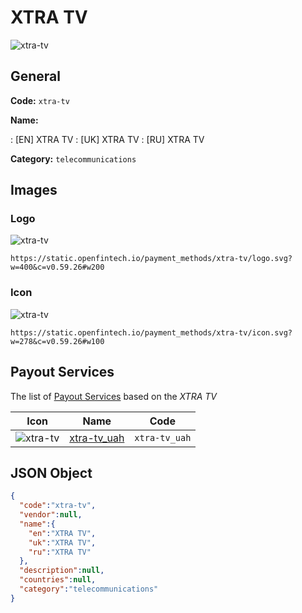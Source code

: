 
# XTRA TV 
![xtra-tv](https://static.openfintech.io/payment_methods/xtra-tv/logo.svg?w=400&c=v0.59.26#w200)  

## General 
**Code:** `xtra-tv` 
 
**Name:** 
 
:	[EN] XTRA TV 
:	[UK] XTRA TV 
:	[RU] XTRA TV 
 
**Category:** `telecommunications` 
 

## Images 

### Logo 
![xtra-tv](https://static.openfintech.io/payment_methods/xtra-tv/logo.svg?w=400&c=v0.59.26#w200)  

```
https://static.openfintech.io/payment_methods/xtra-tv/logo.svg?w=400&c=v0.59.26#w200
```  

### Icon 
![xtra-tv](https://static.openfintech.io/payment_methods/xtra-tv/icon.svg?w=278&c=v0.59.26#w100)  

```
https://static.openfintech.io/payment_methods/xtra-tv/icon.svg?w=278&c=v0.59.26#w100
```  

## Payout Services 
 
The list of [Payout Services](/payout-services/) based on the _XTRA TV_ 

|Icon|Name|Code| 
|:---:|:---:|:---:| 
|![xtra-tv](https://static.openfintech.io/payout_methods/xtra-tv/icon.svg?w=278&c=v0.59.26#w40) |[xtra-tv_uah](/payout-services/xtra-tv_uah/)|`xtra-tv_uah`| 
 

## JSON Object 

```json
{
  "code":"xtra-tv",
  "vendor":null,
  "name":{
    "en":"XTRA TV",
    "uk":"XTRA TV",
    "ru":"XTRA TV"
  },
  "description":null,
  "countries":null,
  "category":"telecommunications"
}
```  
